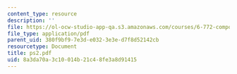 ```yaml
---
content_type: resource
description: ''
file: https://ol-ocw-studio-app-qa.s3.amazonaws.com/courses/6-772-compound-semiconductor-devices-spring-2003/8a3da70a3c10014b21c48fe3a8d91415_ps2.pdf
file_type: application/pdf
parent_uid: 380f9bf9-7e3d-e032-3e3e-d7f8d52142cb
resourcetype: Document
title: ps2.pdf
uid: 8a3da70a-3c10-014b-21c4-8fe3a8d91415
---
```

